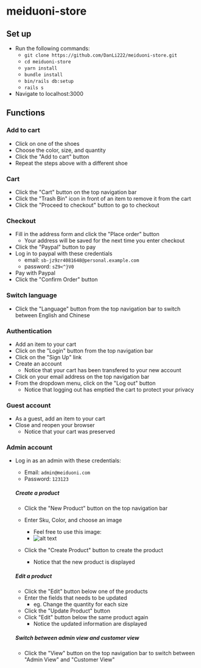 # meiduoni-store

## Set up
- Run the following commands:
  - `git clone https://github.com/DanLi222/meiduoni-store.git`
  - `cd meiduoni-store`
  - `yarn install`
  - `bundle install`
  - `bin/rails db:setup`
  - `rails s`
- Navigate to localhost:3000

## Functions

### Add to cart
- Click on one of the shoes
- Choose the color, size, and quantity
- Click the "Add to cart" button
- Repeat the steps above with a different shoe

### Cart
- Click the "Cart" button on the top navigation bar
- Click the "Trash Bin" icon in front of an item to remove it from the cart
- Click the "Proceed to checkout" button to go to checkout

### Checkout
- Fill in the address form and click the "Place order" button
  - Your address will be saved for the next time you enter checkout 
- Click the "Paypal" button to pay
- Log in to paypal with these credentials 
  - email: `sb-jz9zr4081648@personal.example.com`
  - password: `sZ9<^}V0`
- Pay with Paypal
- Click the "Confirm Order" button

### Switch language
- Click the "Language" button from the top navigation bar to switch between English and Chinese

### Authentication
- Add an item to your cart
- Click on the "Login" button from the top navigation bar
- Click on the "Sign Up" link
- Create an account
  - Notice that your cart has been transfered to your new account
- Click on your email address on the top navigation bar
- From the dropdown menu, click on the "Log out" button
  - Notice that logging out has emptied the cart to protect your privacy

### Guest account
- As a guest, add an item to your cart
- Close and reopen your browser
  - Notice that your cart was preserved

### Admin account
- Log in as an admin with these credentials:
  - Email: `admin@meiduoni.com`
  - Password: `123123`

  ##### Create a product
  - Click the "New Product" button on the top navigation bar
  - Enter Sku, Color, and choose an image
    - Feel free to use this image: 
    - ![alt text](https://user-images.githubusercontent.com/60045359/117695869-b1b78980-b18e-11eb-8adf-f35eaeb0c5c3.png)

  - Click the "Create Product" button to create the product
    - Notice that the new product is displayed

  ##### Edit a product
  - Click the "Edit" button below one of the products
  - Enter the fields that needs to be updated
    - eg. Change the quantity for each size
  - Click the "Update Product" button
  - Click "Edit" button below the same product again
    - Notice the updated information are displayed

  ##### Switch between admin view and customer view
  - Click the "View" button on the top navigation bar to switch between "Admin View" and "Customer View"
